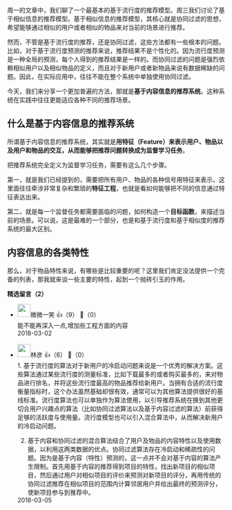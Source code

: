 周一的文章中，我们聊了一个最基本的基于流行度的推荐模型。周三我们讨论了基于相似信息的推荐模型。基于相似信息的推荐模型，其核心就是协同过滤的思想，希望能够通过相似的用户或者相似的物品来对当前的场景进行推荐。

然而，不管是基于流行度的推荐，还是协同过滤，这些方法都有一些根本的问题。比如，对于基于流行度预测的推荐来说，推荐结果不是个性化的。因为流行度预测是一种全局的预测，每个人得到的推荐结果是一样的。而协同过滤的问题是强烈依赖相似用户以及相似物品的定义，而且对于新用户或者新物品来说有数据稀缺的问题。因此，在实际应用中，往往不能在整个系统中单独使用协同过滤。

今天，我们来分享一个更加普遍的方法，那就是**基于内容信息的推荐系统**。这种系统在实践中往往更能适应各种不同的推荐场景。

## 什么是基于内容信息的推荐系统

所谓基于内容信息的推荐系统，其实就是**用特征（Feature）来表示用户、物品以及用户和物品的交互，从而能够把推荐问题转换成为监督学习任务**。

把推荐系统完全定义为监督学习任务，需要有这么几个步骤。

第一，就是我们已经提到的，需要把所有用户、物品的各种信号用特征来表示。这里面往往牵涉非常复杂和繁琐的**特征工程**，也就是看如何能够把不同的信息通过特征表达出来。

第二，就是每一个监督任务都需要面临的问题，如何构造一个**目标函数**，来描述当前的场景。可以说，这是最难的一个部分，也是和基于流行度和基于相似度的推荐系统的最大区别。

## 内容信息的各类特性

那么，对于物品特性来说，有哪些是比较重要的呢？这里我们肯定没法提供一个完备的列表，那我就来谈一些主要的特性，起到一个抛砖引玉的作用。
<div><strong>精选留言（2）</strong></div><ul>
<li><img src="https://static001.geekbang.org/account/avatar/00/10/22/69/c85fdb98.jpg" width="30px"><span>微微一笑</span> 👍（9） 💬（0）<div>能不能再深入一点,增加些工程方面的内容</div>2018-03-02</li><br/><li><img src="https://static001.geekbang.org/account/avatar/00/0f/c1/a7/5e66d331.jpg" width="30px"><span>林彦</span> 👍（6） 💬（0）<div>1. 基于流行度的算法对于新用户的冷启动问题来说是一个优秀的解决方案。这些算法通过某些流行度的测量标准，比如下载最多的或者购买最多的，来对物品进行排名，并将这些流行度最高的物品推荐给新用户。当拥有合适的流行度衡量指标时，这个办法虽然基础却很有效，通常可以为其他算法提供很好的基线标准。流行度算法也可以单独作为算法使用，以引导推荐系统在换到其他更切合用户兴趣点的算法（比如协同过滤算法以及基于内容过滤的算法）前获得足够的活跃度与使用量。流行度模型也可以引入混合算法中，从而解决新用户的冷启动问题。

2. 基于内容和协同过滤的混合算法结合了用户及物品的内容特性以及使用数据，以利用这两类数据的优点。协同过滤算法存在冷启动和稀疏性的问题。因为是基于内容（特性）预测的，这一点并不会对基于内容的算法产生限制。首先用基于内容的推荐得到项目的特性，找出新项目的相似项目，然后通过用户对相似项目的评价来预测对新项目的评分，再用传统的协同过滤推荐在相似项目的范围内计算邻居用户并给出最终的预测评分，使新项目参与到推荐中。</div>2018-03-05</li><br/>
</ul>